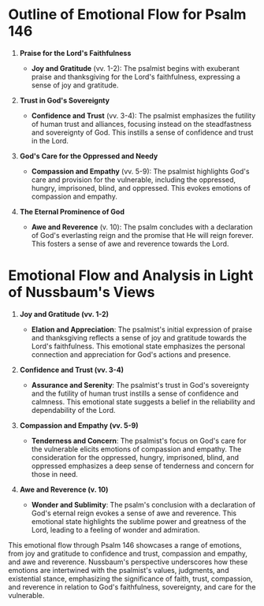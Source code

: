 # Outline of Emotional Flow for Psalm 146

1. **Praise for the Lord's Faithfulness**
    - **Joy and Gratitude** (vv. 1-2): The psalmist begins with exuberant praise and thanksgiving for the Lord's faithfulness, expressing a sense of joy and gratitude.

2. **Trust in God's Sovereignty**
    - **Confidence and Trust** (vv. 3-4): The psalmist emphasizes the futility of human trust and alliances, focusing instead on the steadfastness and sovereignty of God. This instills a sense of confidence and trust in the Lord.

3. **God's Care for the Oppressed and Needy**
    - **Compassion and Empathy** (vv. 5-9): The psalmist highlights God's care and provision for the vulnerable, including the oppressed, hungry, imprisoned, blind, and oppressed. This evokes emotions of compassion and empathy.

4. **The Eternal Prominence of God**
    - **Awe and Reverence** (v. 10): The psalm concludes with a declaration of God's everlasting reign and the promise that He will reign forever. This fosters a sense of awe and reverence towards the Lord.

# Emotional Flow and Analysis in Light of Nussbaum's Views

1. **Joy and Gratitude (vv. 1-2)**
    - **Elation and Appreciation**: The psalmist's initial expression of praise and thanksgiving reflects a sense of joy and gratitude towards the Lord's faithfulness. This emotional state emphasizes the personal connection and appreciation for God's actions and presence.

2. **Confidence and Trust (vv. 3-4)**
    - **Assurance and Serenity**: The psalmist's trust in God's sovereignty and the futility of human trust instills a sense of confidence and calmness. This emotional state suggests a belief in the reliability and dependability of the Lord.

3. **Compassion and Empathy (vv. 5-9)**
    - **Tenderness and Concern**: The psalmist's focus on God's care for the vulnerable elicits emotions of compassion and empathy. The consideration for the oppressed, hungry, imprisoned, blind, and oppressed emphasizes a deep sense of tenderness and concern for those in need.

4. **Awe and Reverence (v. 10)**
    - **Wonder and Sublimity**: The psalm's conclusion with a declaration of God's eternal reign evokes a sense of awe and reverence. This emotional state highlights the sublime power and greatness of the Lord, leading to a feeling of wonder and admiration.

This emotional flow through Psalm 146 showcases a range of emotions, from joy and gratitude to confidence and trust, compassion and empathy, and awe and reverence. Nussbaum's perspective underscores how these emotions are intertwined with the psalmist's values, judgments, and existential stance, emphasizing the significance of faith, trust, compassion, and reverence in relation to God's faithfulness, sovereignty, and care for the vulnerable.